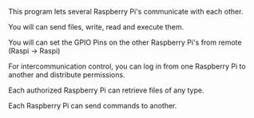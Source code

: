 This program lets several Raspberry Pi's communicate with each other.

You will can send files, write, read and execute them.

You will can set the GPIO Pins on the other Raspberry Pi's from remote (Raspi -> Raspi)

For intercommunication control, you can log in from one Raspberry Pi to another and distribute permissions.

Each authorized Raspberry Pi can retrieve files of any type.

Each Raspberry Pi can send commands to another.
